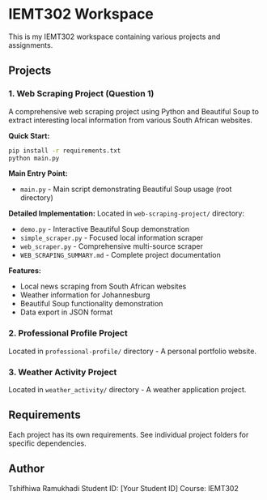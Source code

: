 # IEMT302 Workspace

This is my IEMT302 workspace containing various projects and assignments.

## Projects

### 1. Web Scraping Project (Question 1)

A comprehensive web scraping project using Python and Beautiful Soup to extract interesting local information from various South African websites.

**Quick Start:**
```bash
pip install -r requirements.txt
python main.py
```

**Main Entry Point:**
- `main.py` - Main script demonstrating Beautiful Soup usage (root directory)

**Detailed Implementation:**
Located in `web-scraping-project/` directory:
- `demo.py` - Interactive Beautiful Soup demonstration
- `simple_scraper.py` - Focused local information scraper
- `web_scraper.py` - Comprehensive multi-source scraper
- `WEB_SCRAPING_SUMMARY.md` - Complete project documentation

**Features:**
- Local news scraping from South African websites
- Weather information for Johannesburg
- Beautiful Soup functionality demonstration
- Data export in JSON format

### 2. Professional Profile Project

Located in `professional-profile/` directory - A personal portfolio website.

### 3. Weather Activity Project

Located in `weather_activity/` directory - A weather application project.

## Requirements

Each project has its own requirements. See individual project folders for specific dependencies.

## Author

Tshifhiwa Ramukhadi
Student ID: [Your Student ID]
Course: IEMT302
